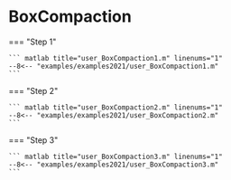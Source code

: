 # BoxCompaction

=== "Step 1"

    ``` matlab title="user_BoxCompaction1.m" linenums="1"
    --8<-- "examples/examples2021/user_BoxCompaction1.m"
    ```

=== "Step 2"

    ``` matlab title="user_BoxCompaction2.m" linenums="1"
    --8<-- "examples/examples2021/user_BoxCompaction2.m"
    ```

=== "Step 3"

    ``` matlab title="user_BoxCompaction3.m" linenums="1"
    --8<-- "examples/examples2021/user_BoxCompaction3.m"
    ```

